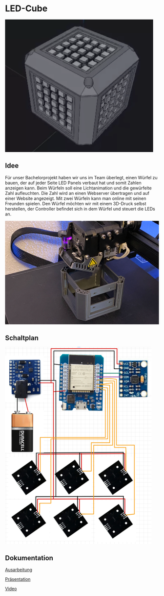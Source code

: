 # LED-Cube

![3d Cube](https://github.com/ezzcodeezzlife/LED-Cube/blob/main/3DModel/3d-model.PNG?raw=true)

## Idee

Für unser Bachelorprojekt haben wir uns im Team überlegt, einen Würfel zu bauen, der auf jeder Seite LED Panels verbaut hat und somit Zahlen anzeigen kann. Beim Würfeln soll eine Lichtanimation und die gewürfelte Zahl aufleuchten. Die Zahl wird an einen Webserver übertragen und auf einer Website angezeigt. Mit zwei Würfeln kann man online mit seinen Freunden spielen.
Den Würfel möchten wir mit einem 3D-Druck selbst herstellen, der Controller befindet sich in dem Würfel und steuert die LEDs an.

![3d Cube print](https://github.com/ezzcodeezzlife/LED-Cube/blob/main/3DModel/print.PNG?raw=true)

## Schaltplan
![3d Cube print](https://github.com/ezzcodeezzlife/LED-Cube/blob/main/3DModel/schaltplan.PNG?raw=true)

## Dokumentation
[Ausarbeitung](https://github.com/ezzcodeezzlife/LED-Cube/blob/main/Dokumentation/Ausarbeitung_Projektvorstellung%20–%20LEDCube.pdf)

[Präsentation](https://github.com/ezzcodeezzlife/LED-Cube/blob/main/Dokumentation/Präsentation_Projektvorstellung%20–%20LEDCube.pdf)

[Video](https://github.com/ezzcodeezzlife/LED-Cube/blob/main/Dokumentation/LEDCube.mp4)
